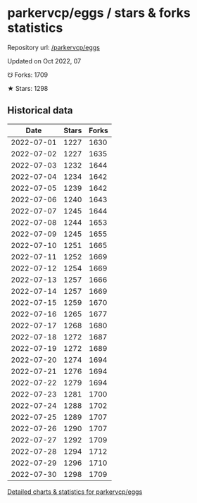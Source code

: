 # parkervcp/eggs / stars & forks statistics

Repository url: [/parkervcp/eggs](https://github.com/parkervcp/eggs)

Updated on Oct 2022, 07

☋ Forks: 1709

★ Stars: 1298

## Historical data
| Date | Stars | Forks |
|------|-------|-------|
| 2022-07-01 | 1227 | 1630 | 
| 2022-07-02 | 1227 | 1635 | 
| 2022-07-03 | 1232 | 1644 | 
| 2022-07-04 | 1234 | 1642 | 
| 2022-07-05 | 1239 | 1642 | 
| 2022-07-06 | 1240 | 1643 | 
| 2022-07-07 | 1245 | 1644 | 
| 2022-07-08 | 1244 | 1653 | 
| 2022-07-09 | 1245 | 1655 | 
| 2022-07-10 | 1251 | 1665 | 
| 2022-07-11 | 1252 | 1669 | 
| 2022-07-12 | 1254 | 1669 | 
| 2022-07-13 | 1257 | 1666 | 
| 2022-07-14 | 1257 | 1669 | 
| 2022-07-15 | 1259 | 1670 | 
| 2022-07-16 | 1265 | 1677 | 
| 2022-07-17 | 1268 | 1680 | 
| 2022-07-18 | 1272 | 1687 | 
| 2022-07-19 | 1272 | 1689 | 
| 2022-07-20 | 1274 | 1694 | 
| 2022-07-21 | 1276 | 1694 | 
| 2022-07-22 | 1279 | 1694 | 
| 2022-07-23 | 1281 | 1700 | 
| 2022-07-24 | 1288 | 1702 | 
| 2022-07-25 | 1289 | 1707 | 
| 2022-07-26 | 1290 | 1707 | 
| 2022-07-27 | 1292 | 1709 | 
| 2022-07-28 | 1294 | 1712 | 
| 2022-07-29 | 1296 | 1710 | 
| 2022-07-30 | 1298 | 1709 | 


[Detailed charts & statistics for parkervcp/eggs](https://reviewgithub.com/rep/parkervcp/eggs)
